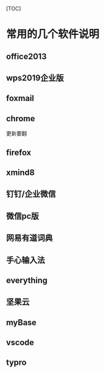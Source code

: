 [TOC]
# 常用的几个软件说明

## office2013

## wps2019企业版

## foxmail

## chrome
更新要翻

## firefox

## xmind8

## 钉钉/企业微信

## 微信pc版

## 网易有道词典

## 手心输入法

## everything

## 坚果云

## myBase

## vscode

## typro

